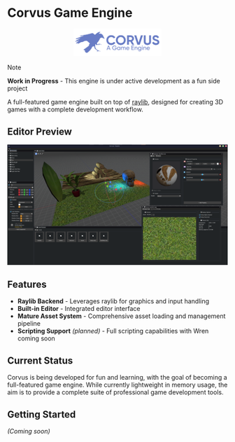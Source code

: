 # Corvus Game Engine

<p align="center">
  <img src="./.github/assets/banner.png" alt="Corvus Logo" width="200"/>
</p>

> [!NOTE]
> **Work in Progress** - This engine is under active development as a fun side project

A full-featured game engine built on top of [raylib](https://www.raylib.com/), designed for creating 3D games with a complete development workflow.

## Editor Preview

![Corvus Editor Interface](./.github/assets/editor.png)

## Features

- **Raylib Backend** - Leverages raylib for graphics and input handling
- **Built-in Editor** - Integrated editor interface
- **Mature Asset System** - Comprehensive asset loading and management pipeline
- **Scripting Support** *(planned)* - Full scripting capabilities with Wren coming soon

## Current Status

Corvus is being developed for fun and learning, with the goal of becoming a full-featured game engine. While currently lightweight in memory usage, the aim is to provide a complete suite of professional game development tools.

## Getting Started

*(Coming soon)*